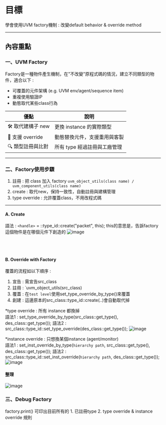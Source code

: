 # 目標
學會使用UVM factory機制 : 改變default behavior & override method


---

## 內容重點

### 一、UVM Factory
Factory是一種物件產生機制，在"不改變"原程式碼的情況，建立不同類型的物件，適合以下 : 
- 可覆蓋的元件架構 (e.g. UVM env/agent/sequence item)
- 重複使用驗證IP
- 動態取代某些class行為

|優點|說明|
|----|----|
|🛠 取代建構子 new|更換 instance 的實際類型|
|🔁 支援 override|動態替換元件，支援重用與客製|
|🔍 類型註冊與比對|所有 type 經過註冊與工廠管理|
---

### 二、Factory使用步驟
1. 註冊 : 把 class 加入 factory `uvm_object_utils(class name) /  uvm_component_utils(class name)`  
2. create : 取代new，保持一致性，自動註冊與建構管理
3. type override : 允許覆蓋class，不用改程式碼
---
#### A. Create
語法 : `<handle>` = <class name>::type_id::create("packet", this);
this的意思是，告訴factory這個物件是在哪個元件下創造的
![image](https://github.com/user-attachments/assets/21c5943e-dbe4-41d3-bdeb-d16fc9927d1d)  
<br>
<br>
<br>
#### B. Override with Factory
覆蓋的流程如以下順序 :   
1. 宣告 : 需宣告src_class
2. 註冊 : `uvm_object_utils(src_class)
3. 覆蓋 : 在`test level`使用set_type_override_by_type()來覆蓋
4. 創建 : 這邊原本的src_class::type_id::create(..)會自動取代掉

*type override  : 
所有 instance 都換掉  
語法1 : set_type_override_by_type(src_class::get_type(), des_class::get_type());
語法2 : src_class::type_id::set_type_override(des_class::get_type());
![image](https://github.com/user-attachments/assets/bda370c8-b688-47e9-b488-17c40936da6d)

*instance override  : 
只想換某個instance (agent/monitor)  
語法1 : set_inst_override_by_type(`hierarchy path`, src_class::get_type(), des_class::get_type());
語法2 : src_class::type_id::set_inst_override(`hierarchy path`, des_class::get_type());
![image](https://github.com/user-attachments/assets/80bc37cd-6e66-4f0f-b02a-56f3ddc48f92)

#### 整理
![image](https://github.com/user-attachments/assets/34b8fe97-3f6e-4cd7-a867-3f45addbeca2)


### 三、Debug Factory
factory.print() 可印出目前所有的 1. 已註冊type  2. type override & instance override 規則
